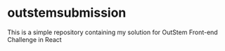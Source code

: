 # outstemsubmission
This is a simple repository containing my solution for OutStem Front-end Challenge in React
